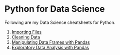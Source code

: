 # Python for Data Science

Following are my Data Science cheatsheets for Python.

1. [Importing Files](https://github.com/kaymal/Python/blob/master/Python%20for%20Data%20Science/Importing%20Files.ipynb)
2. [Cleaning Data](https://github.com/kaymal/Python/blob/master/Python%20for%20Data%20Science/Cleaning%20Data.ipynb)
3. [Manipulating Data Frames with Pandas](https://github.com/kaymal/Python/blob/master/Python%20for%20Data%20Science/Manipulating%20DataFrames%20with%20Pandas.ipynb)
4. [Exploratory Data Analysis with Pandas](https://github.com/kaymal/Python/blob/master/Python%20for%20Data%20Science/Exploratory%20Data%20Analysis%20with%20Pandas.ipynb)
